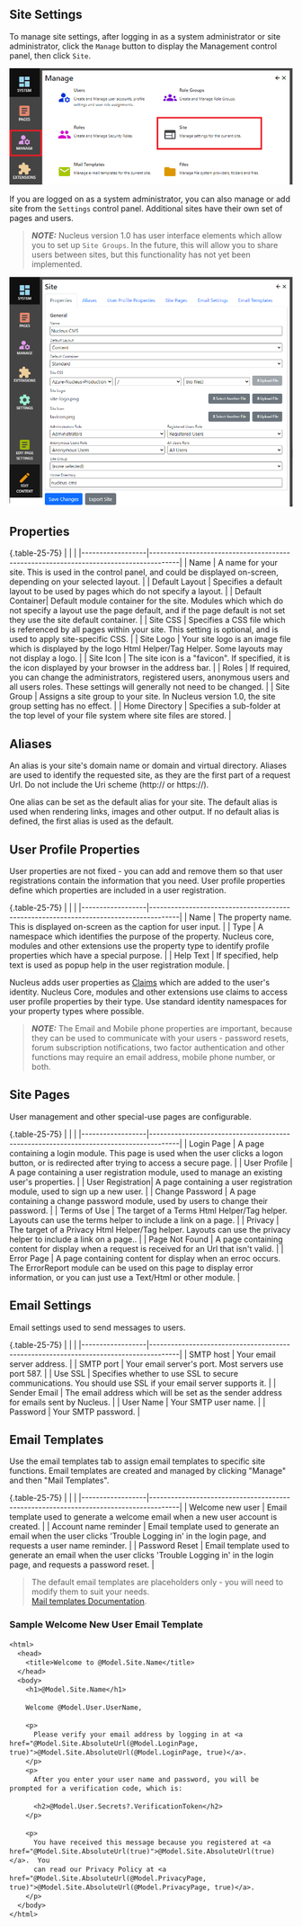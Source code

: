 ## Site Settings
To manage site settings, after logging in as a system administrator or site administrator, click the `Manage` button to display the Management control panel, then click `Site`. 

![Site Settings](Site-Settings.png)

If you are logged on as a system administrator, you can also manage or add site from the `Settings` control panel.  Additional sites have their own set of pages and users.

> **_NOTE:_**   Nucleus version 1.0 has user interface elements which allow you to set up `Site Groups`.  In the future, this will allow you to 
share users between sites, but this functionality has not yet been implemented. 


![Site Settings](Site-Settings-Editor.png)

## Properties
{.table-25-75}
|                  |                                                                                      |
|------------------|--------------------------------------------------------------------------------------|
| Name             | A name for your site.  This is used in the control panel, and could be displayed on-screen, depending on your selected layout.  |
| Default Layout   | Specifies a default layout to be used by pages which do not specify a layout.  |
| Default Container| Default module container for the site.  Modules which which do not specify a layout use the page default, and if the page default is not set they use the site default container.  |
| Site CSS         | Specifies a CSS file which is referenced by all pages within your site.  This setting is optional, and is used to apply site-specific CSS.  |
| Site Logo        | Your site logo is an image file which is displayed by the logo Html Helper/Tag Helper.  Some layouts may not display a logo. |
| Site Icon        | The site icon is a "favicon".  If specified, it is the icon displayed by your browser in the address bar. |
| Roles            | If required, you can change the administrators, registered users, anonymous users and all users roles.  These settings will generally not need to be changed.   |
| Site Group       | Assigns a site group to your site.  In Nucleus version 1.0, the site group setting has no effect. |
| Home Directory   | Specifies a sub-folder at the top level of your file system where site files are stored. |

## Aliases
An alias is your site's domain name or domain and virtual directory.  Aliases are used to identify the requested site, as they are the first part of a request Url.  Do 
not include the Uri scheme (http:// or https://).

One alias can be set as the default alias for your site.  The default alias is used when rendering links, images and other output.  If no default alias is defined, the first 
alias is used as the default.

## User Profile Properties
User properties are not fixed - you can add and remove them so that user registrations contain the information that you need.  User profile properties define which properties are included 
in a user registration.

{.table-25-75}
|                  |                                                                                      |
|------------------|--------------------------------------------------------------------------------------|
| Name             | The property name.  This is displayed on-screen as the caption for user input.  |
| Type             | A namespace which identifies the purpose of the property.  Nucleus core, modules and other extensions use the property type to identify profile properties which have a special purpose. |
| Help Text        | If specified, help text is used as popup help in the user registration module.  |

Nucleus adds user properties as [Claims](https://docs.microsoft.com/en-us/windows-server/identity/ad-fs/technical-reference/the-role-of-claims) which
are added to the user's identity.  Nucleus Core, modules and other extensions use claims to access user profile properties by their type.  Use standard identity 
namespaces for your property types where possible.

> **_NOTE:_**   The Email and Mobile phone properties are important, because they can be used to communicate with your users - password resets, forum subscription notifications, two factor 
authentication and other functions may require an email address, mobile phone number, or both. 

## Site Pages
User management and other special-use pages are configurable.

{.table-25-75}
|                  |                                                                                      |
|------------------|--------------------------------------------------------------------------------------|
| Login Page       | A page containing a login module.  This page is used when the user clicks a logon button, or is redirected after trying to access a secure page.  |
| User Profile     | A page containing a user registration module, used to manage an existing user's properties.    |
| User Registration| A page containing a user registration module, used to sign up a new user.   |
| Change Password  | A page containing a change password module, used by users to change their password.  |
| Terms of Use     | The target of a Terms Html Helper/Tag helper.  Layouts can use the terms helper to include a link on a page.  |
| Privacy          | The target of a Privacy Html Helper/Tag helper.  Layouts can use the privacy helper to include a link on a page..  |
| Page Not Found   | A page containing content for display when a request is received for an Url that isn't valid.  |
| Error Page       | A page containing content for display when an erroc occurs.  The ErrorReport module can be used on this page to display error information, or you can just use a Text/Html or other module.  |

## Email Settings
Email settings used to send messages to users.

{.table-25-75}
|                  |                                                                                      |
|------------------|--------------------------------------------------------------------------------------|
| SMTP host        | Your email server address.  |
| SMTP port        | Your email server's port.  Most servers use port 587. |
| Use SSL          | Specifies whether to use SSL to secure communications.  You should use SSL if your email server supports it.  |
| Sender Email     | The email address which will be set as the sender address for emails sent by Nucleus.  |
| User Name        | Your SMTP user name.  |
| Password         | Your SMTP password.  |

## Email Templates
Use the email templates tab to assign email templates to specific site functions.  Email templates are created and managed by clicking "Manage" and then "Mail Templates".  

{.table-25-75}
|                  |                                                                                      |
|------------------|--------------------------------------------------------------------------------------|
| Welcome new user      | Email template used to generate a welcome email when a new user account is created.  |
| Account name reminder | Email template used to generate an email when the user clicks 'Trouble Logging in' in the login page, and requests a user name reminder. |
| Password Reset        | Email template used to generate an email when the user clicks 'Trouble Logging in' in the login page, and requests a password reset.  |

> The default email templates are placeholders only - you will need to modify them to suit your needs.  
[Mail templates Documentation](https://www.nucleus-cms.com/manage/mail-templates/).

### Sample Welcome New User Email Template

```
<html>
  <head>
    <title>Welcome to @Model.Site.Name</title>
  </head>
  <body>
    <h1>@Model.Site.Name</h1>

    Welcome @Model.User.UserName,

    <p>
      Please verify your email address by logging in at <a href="@Model.Site.AbsoluteUrl(@Model.LoginPage, true)">@Model.Site.AbsoluteUrl(@Model.LoginPage, true)</a>.  
    </p>
    <p>
      After you enter your user name and password, you will be prompted for a verification code, which is:

      <h2>@Model.User.Secrets?.VerificationToken</h2>
    </p>

    <p>
      You have received this message because you registered at <a href="@Model.Site.AbsoluteUrl(true)">@Model.Site.AbsoluteUrl(true)</a>.  You 
      can read our Privacy Policy at <a href="@Model.Site.AbsoluteUrl(@Model.PrivacyPage, true)">@Model.Site.AbsoluteUrl(@Model.PrivacyPage, true)</a>.
    </p>
  </body>
</html>
```

